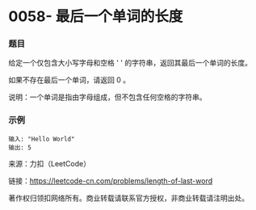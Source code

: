 # 0058- 最后一个单词的长度

### 题目

给定一个仅包含大小写字母和空格 ' ' 的字符串，返回其最后一个单词的长度。

如果不存在最后一个单词，请返回 0 。

说明：一个单词是指由字母组成，但不包含任何空格的字符串。

### 示例

    输入: "Hello World"
    输出: 5

来源：力扣（LeetCode）

链接：https://leetcode-cn.com/problems/length-of-last-word

著作权归领扣网络所有。商业转载请联系官方授权，非商业转载请注明出处。